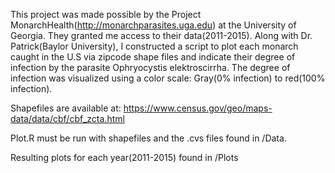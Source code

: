 This project was made possible by the Project MonarchHealth(http://monarchparasites.uga.edu) at the University of Georgia. They granted me access to their data(2011-2015). Along with Dr. Patrick(Baylor University), I constructed a script to plot each monarch caught in the U.S via zipcode shape files and indicate their degree of infection by the parasite Ophryocystis elektroscirrha. The degree of infection was visualized using a color scale: Gray(0% infection) to red(100% infection).

Shapefiles are available at: https://www.census.gov/geo/maps-data/data/cbf/cbf_zcta.html

Plot.R must be run with shapefiles and the .cvs files found in /Data.

Resulting plots for each year(2011-2015) found in /Plots
